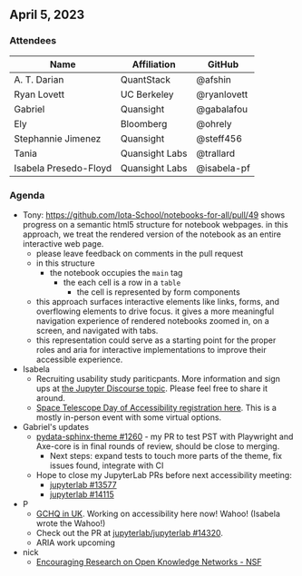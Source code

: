 ## April 5, 2023

### Attendees

| Name | Affiliation | GitHub |
| ---- | ----------- | ------ |
| A. T. Darian | QuantStack | @afshin |
| Ryan Lovett| UC Berkeley | @ryanlovett |
| Gabriel | Quansight | @gabalafou |
| Ely | Bloomberg | @ohrely |
| Stephannie Jimenez | Quansight | @steff456 |
| Tania | Quansight Labs | @trallard |
| Isabela Presedo-Floyd | Quansight Labs | @isabela-pf |

### Agenda

- Tony: https://github.com/Iota-School/notebooks-for-all/pull/49 shows progress on a semantic html5 structure for notebook webpages. in this approach, we treat the rendered version of the notebook as an entire interactive web page.
    - please leave feedback on comments in the pull request
    - in this structure
        - the notebook occupies the `main` tag
            - the each cell is a row in a `table`
                - the cell is represented by form components
    -  this approach surfaces interactive elements like links, forms, and overflowing elements to drive focus. it gives a more meaningful navigation experience of rendered notebooks zoomed in, on a screen, and navigated with tabs.
    -  this representation could serve as a starting point for the proper roles and aria for interactive implementations to improve their accessible experience. 
- Isabela
    - Recruiting usability study pariticpants. More information and sign ups at [the Jupyter Discourse topic](https://discourse.jupyter.org/t/participate-in-a-jupyterlab-accessibility-study/18786). Please feel free to share it around.
    - [Space Telescope Day of Accessibility registration here](https://iota-school.github.io/day_accessibility/). This is a mostly in-person event with some virtual options.
- Gabriel's updates
    - [pydata-sphinx-theme #1260](https://github.com/pydata/pydata-sphinx-theme/pull/1260) - my PR to test PST with Playwright and Axe-core is in final rounds of review, should be close to merging. 
        - Next steps: expand tests to touch more parts of the theme, fix issues found, integrate with CI 
    - Hope to close my JupyterLab PRs before next accessibility meeting:
        - [jupyterlab #13577](https://github.com/jupyterlab/jupyterlab/pull/13577)
        - [jupyterlab #14115](https://github.com/jupyterlab/jupyterlab/pull/14115)
- P
    - [GCHQ in UK](https://www.gchq.gov.uk/). Working on accessibility here now! Wahoo! (Isabela wrote the Wahoo!)
    - Check out the PR at [jupyterlab/jupyterlab #14320](https://github.com/jupyterlab/jupyterlab/pull/14320).
    - ARIA work upcoming
- nick
    - [Encouraging Research on Open Knowledge Networks - NSF](https://beta.nsf.gov/funding/opportunities/encouraging-research-open-knowledge-networks)
